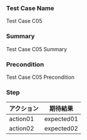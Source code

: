 ### Test Case Name
Test Case C05

### Summary
Test Case C05 Summary

### Precondition
Test Case C05 Precondition

### Step
| アクション | 期待結果 |
|----------|----------|
 action01 | expected01 |
| action02 | expected02 
